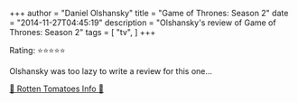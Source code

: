 +++
author = "Daniel Olshansky"
title = "Game of Thrones: Season 2"
date = "2014-11-27T04:45:19"
description = "Olshansky's review of Game of Thrones: Season 2"
tags = [
    "tv",
]
+++

Rating: ⭐⭐⭐⭐⭐

Olshansky was too lazy to write a review for this one...

[🍅 Rotten Tomatoes Info 🍅](https://www.rottentomatoes.com//tv/game_of_thrones/s02)